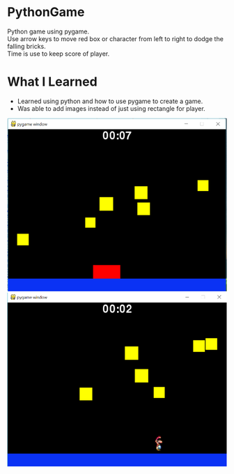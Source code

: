 # PythonGame

Python game using pygame.  
Use arrow keys to move red box or character from left to right to dodge the falling bricks.  
Time is use to keep score of player.  

# What I Learned

* Learned using python and how to use pygame to create a game.
* Was able to add images instead of just using rectangle for player.

![](gameView.png)
![](gameViewMario.png)
